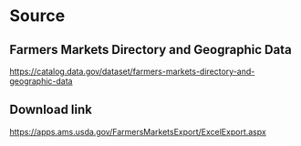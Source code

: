 Source
======
Farmers Markets Directory and Geographic Data
---------------------------------------------
https://catalog.data.gov/dataset/farmers-markets-directory-and-geographic-data

Download link
-------------
https://apps.ams.usda.gov/FarmersMarketsExport/ExcelExport.aspx
